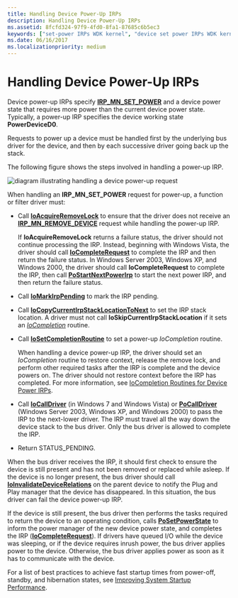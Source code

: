 ```yaml
---
title: Handling Device Power-Up IRPs
description: Handling Device Power-Up IRPs
ms.assetid: 8fcfd324-97f9-4fd0-8fa1-87685c6b5ec3
keywords: ["set-power IRPs WDK kernel", "device set power IRPs WDK kernel", "power IRPs WDK kernel , device changes", "power-up IRPs WDK kernel", "startup power management WDK kernel", "restoring power WDK kernel"]
ms.date: 06/16/2017
ms.localizationpriority: medium
---
```


# Handling Device Power-Up IRPs





Device power-up IRPs specify [**IRP\_MN\_SET\_POWER**](https://docs.microsoft.com/windows-hardware/drivers/kernel/irp-mn-set-power) and a device power state that requires more power than the current device power state. Typically, a power-up IRP specifies the device working state **PowerDeviceD0**.

Requests to power up a device must be handled first by the underlying bus driver for the device, and then by each successive driver going back up the stack.

The following figure shows the steps involved in handling a power-up IRP.

![diagram illustrating handling a device power-up request](images/devd0.png)

When handling an **IRP\_MN\_SET\_POWER** request for power-up, a function or filter driver must:

-   Call [**IoAcquireRemoveLock**](https://docs.microsoft.com/windows-hardware/drivers/ddi/wdm/nf-wdm-ioacquireremovelock) to ensure that the driver does not receive an [**IRP\_MN\_REMOVE\_DEVICE**](https://docs.microsoft.com/windows-hardware/drivers/kernel/irp-mn-remove-device) request while handling the power-up IRP.

    If **IoAcquireRemoveLock** returns a failure status, the driver should not continue processing the IRP. Instead, beginning with Windows Vista, the driver should call [**IoCompleteRequest**](https://docs.microsoft.com/windows-hardware/drivers/ddi/wdm/nf-wdm-iocompleterequest) to complete the IRP and then return the failure status. In Windows Server 2003, Windows XP, and Windows 2000, the driver should call **IoCompleteRequest** to complete the IRP, then call [**PoStartNextPowerIrp**](https://docs.microsoft.com/windows-hardware/drivers/ddi/ntifs/nf-ntifs-postartnextpowerirp) to start the next power IRP, and then return the failure status.

-   Call [**IoMarkIrpPending**](https://docs.microsoft.com/windows-hardware/drivers/ddi/wdm/nf-wdm-iomarkirppending) to mark the IRP pending.

-   Call [**IoCopyCurrentIrpStackLocationToNext**](https://docs.microsoft.com/windows-hardware/drivers/ddi/wdm/nf-wdm-iocopycurrentirpstacklocationtonext) to set the IRP stack location. A driver must not call **IoSkipCurrentIrpStackLocation** if it sets an [*IoCompletion*](https://docs.microsoft.com/windows-hardware/drivers/ddi/wdm/nc-wdm-io_completion_routine) routine.

-   Call [**IoSetCompletionRoutine**](https://docs.microsoft.com/windows-hardware/drivers/ddi/wdm/nf-wdm-iosetcompletionroutine) to set a power-up *IoCompletion* routine.

    When handling a device power-up IRP, the driver should set an *IoCompletion* routine to restore context, release the remove lock, and perform other required tasks after the IRP is complete and the device powers on. The driver should not restore context before the IRP has completed. For more information, see [IoCompletion Routines for Device Power IRPs](iocompletion-routines-for-device-power-irps.md).

-   Call [**IoCallDriver**](https://docs.microsoft.com/windows-hardware/drivers/ddi/wdm/nf-wdm-iocalldriver) (in Windows 7 and Windows Vista) or [**PoCallDriver**](https://docs.microsoft.com/windows-hardware/drivers/ddi/ntifs/nf-ntifs-pocalldriver) (Windows Server 2003, Windows XP, and Windows 2000) to pass the IRP to the next-lower driver. The IRP must travel all the way down the device stack to the bus driver. Only the bus driver is allowed to complete the IRP.

-   Return STATUS\_PENDING.

When the bus driver receives the IRP, it should first check to ensure the device is still present and has not been removed or replaced while asleep. If the device is no longer present, the bus driver should call [**IoInvalidateDeviceRelations**](https://docs.microsoft.com/windows-hardware/drivers/ddi/wdm/nf-wdm-ioinvalidatedevicerelations) on the parent device to notify the Plug and Play manager that the device has disappeared. In this situation, the bus driver can fail the device power-up IRP.

If the device is still present, the bus driver then performs the tasks required to return the device to an operating condition, calls [**PoSetPowerState**](https://docs.microsoft.com/windows-hardware/drivers/ddi/ntifs/nf-ntifs-posetpowerstate) to inform the power manager of the new device power state, and completes the IRP ([**IoCompleteRequest**](https://docs.microsoft.com/windows-hardware/drivers/ddi/wdm/nf-wdm-iocompleterequest)). If drivers have queued I/O while the device was sleeping, or if the device requires inrush power, the bus driver applies power to the device. Otherwise, the bus driver applies power as soon as it has to communicate with the device.

For a list of best practices to achieve fast startup times from power-off, standby, and hibernation states, see [Improving System Startup Performance](improving-system-startup-performance.md).

 

 




